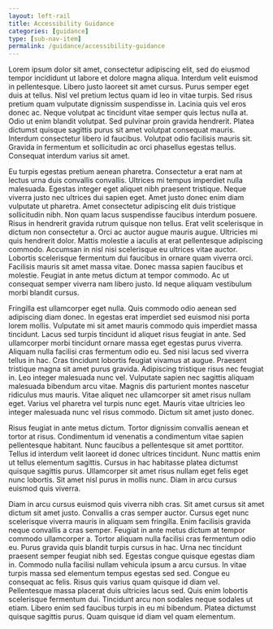 ```yaml
---
layout: left-rail
title: Accessibility Guidance
categories: [guidance]
type: [sub-nav-item]
permalink: /guidance/accessibility-guidance
---
```

Lorem ipsum dolor sit amet, consectetur adipiscing elit, sed do eiusmod tempor incididunt ut labore et dolore magna aliqua. Interdum velit euismod in pellentesque. Libero justo laoreet sit amet cursus. Purus semper eget duis at tellus. Nisl vel pretium lectus quam id leo in vitae turpis. Sed risus pretium quam vulputate dignissim suspendisse in. Lacinia quis vel eros donec ac. Neque volutpat ac tincidunt vitae semper quis lectus nulla at. Odio ut enim blandit volutpat. Sed pulvinar proin gravida hendrerit. Platea dictumst quisque sagittis purus sit amet volutpat consequat mauris. Interdum consectetur libero id faucibus. Volutpat odio facilisis mauris sit. Gravida in fermentum et sollicitudin ac orci phasellus egestas tellus. Consequat interdum varius sit amet.

Eu turpis egestas pretium aenean pharetra. Consectetur a erat nam at lectus urna duis convallis convallis. Ultrices mi tempus imperdiet nulla malesuada. Egestas integer eget aliquet nibh praesent tristique. Neque viverra justo nec ultrices dui sapien eget. Amet justo donec enim diam vulputate ut pharetra. Amet consectetur adipiscing elit duis tristique sollicitudin nibh. Non quam lacus suspendisse faucibus interdum posuere. Risus in hendrerit gravida rutrum quisque non tellus. Erat velit scelerisque in dictum non consectetur a. Orci ac auctor augue mauris augue. Ultricies mi quis hendrerit dolor. Mattis molestie a iaculis at erat pellentesque adipiscing commodo. Accumsan in nisl nisi scelerisque eu ultrices vitae auctor. Lobortis scelerisque fermentum dui faucibus in ornare quam viverra orci. Facilisis mauris sit amet massa vitae. Donec massa sapien faucibus et molestie. Feugiat in ante metus dictum at tempor commodo. Ac ut consequat semper viverra nam libero justo. Id neque aliquam vestibulum morbi blandit cursus.

Fringilla est ullamcorper eget nulla. Quis commodo odio aenean sed adipiscing diam donec. In egestas erat imperdiet sed euismod nisi porta lorem mollis. Vulputate mi sit amet mauris commodo quis imperdiet massa tincidunt. Lacus sed turpis tincidunt id aliquet risus feugiat in ante. Sed ullamcorper morbi tincidunt ornare massa eget egestas purus viverra. Aliquam nulla facilisi cras fermentum odio eu. Sed nisi lacus sed viverra tellus in hac. Cras tincidunt lobortis feugiat vivamus at augue. Praesent tristique magna sit amet purus gravida. Adipiscing tristique risus nec feugiat in. Leo integer malesuada nunc vel. Vulputate sapien nec sagittis aliquam malesuada bibendum arcu vitae. Magnis dis parturient montes nascetur ridiculus mus mauris. Vitae aliquet nec ullamcorper sit amet risus nullam eget. Varius vel pharetra vel turpis nunc eget. Mauris vitae ultricies leo integer malesuada nunc vel risus commodo. Dictum sit amet justo donec.

Risus feugiat in ante metus dictum. Tortor dignissim convallis aenean et tortor at risus. Condimentum id venenatis a condimentum vitae sapien pellentesque habitant. Nunc faucibus a pellentesque sit amet porttitor. Tellus id interdum velit laoreet id donec ultrices tincidunt. Nunc mattis enim ut tellus elementum sagittis. Cursus in hac habitasse platea dictumst quisque sagittis purus. Ullamcorper sit amet risus nullam eget felis eget nunc lobortis. Sit amet nisl purus in mollis nunc. Diam in arcu cursus euismod quis viverra.

Diam in arcu cursus euismod quis viverra nibh cras. Sit amet cursus sit amet dictum sit amet justo. Convallis a cras semper auctor. Cursus eget nunc scelerisque viverra mauris in aliquam sem fringilla. Enim facilisis gravida neque convallis a cras semper. Feugiat in ante metus dictum at tempor commodo ullamcorper a. Tortor aliquam nulla facilisi cras fermentum odio eu. Purus gravida quis blandit turpis cursus in hac. Urna nec tincidunt praesent semper feugiat nibh sed. Egestas congue quisque egestas diam in. Commodo nulla facilisi nullam vehicula ipsum a arcu cursus. In vitae turpis massa sed elementum tempus egestas sed sed. Congue eu consequat ac felis. Risus quis varius quam quisque id diam vel. Pellentesque massa placerat duis ultricies lacus sed. Quis enim lobortis scelerisque fermentum dui. Tincidunt arcu non sodales neque sodales ut etiam. Libero enim sed faucibus turpis in eu mi bibendum. Platea dictumst quisque sagittis purus. Quam quisque id diam vel quam elementum.
